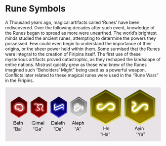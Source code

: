 # Rune Symbols

A Thousand years ago, magical artifacts called ‘Runes’ have been rediscovered. Over the following decades after such event, knowledge of the Runes began to spread as more were unearthed. The world’s brightest minds studied the ancient runes, attempting to determine the powers they possessed. Few could even begin to understand the importance of their origins, or the sheer power held within them. Some surmised that the Runes were integral to the creation of Firipins itself. The first use of these mysterious artifacts proved catastrophic, as they reshaped the landscape of entire nations. Mistrust quickly grew as those who knew of the Runes imagined such “Beholders’ Might” being used as a powerful weapon. Conflicts later related to these magical runes were used in the “Rune Wars” in the Firipins.

![](<../../../.gitbook/assets/image (13) (1) (1).png>)
